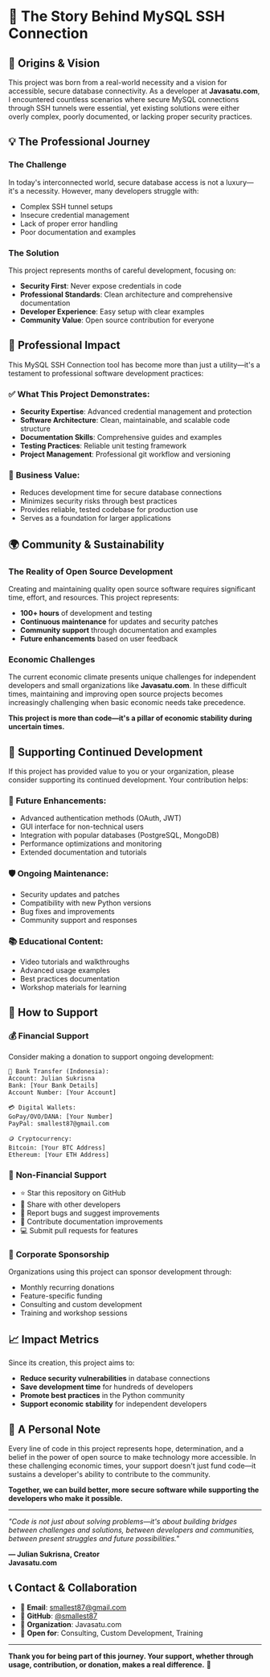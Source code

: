 # 📖 The Story Behind MySQL SSH Connection

## 🌟 Origins & Vision

This project was born from a real-world necessity and a vision for accessible, secure database connectivity. As a developer at **Javasatu.com**, I encountered countless scenarios where secure MySQL connections through SSH tunnels were essential, yet existing solutions were either overly complex, poorly documented, or lacking proper security practices.

## 💡 The Professional Journey

### The Challenge
In today's interconnected world, secure database access is not a luxury—it's a necessity. However, many developers struggle with:
- Complex SSH tunnel setups
- Insecure credential management
- Lack of proper error handling
- Poor documentation and examples

### The Solution
This project represents months of careful development, focusing on:
- **Security First**: Never expose credentials in code
- **Professional Standards**: Clean architecture and comprehensive documentation
- **Developer Experience**: Easy setup with clear examples
- **Community Value**: Open source contribution for everyone

## 🎯 Professional Impact

This MySQL SSH Connection tool has become more than just a utility—it's a testament to professional software development practices:

### ✅ **What This Project Demonstrates:**
- **Security Expertise**: Advanced credential management and protection
- **Software Architecture**: Clean, maintainable, and scalable code structure
- **Documentation Skills**: Comprehensive guides and examples
- **Testing Practices**: Reliable unit testing framework
- **Project Management**: Professional git workflow and versioning

### 🏢 **Business Value:**
- Reduces development time for secure database connections
- Minimizes security risks through best practices
- Provides reliable, tested codebase for production use
- Serves as a foundation for larger applications

## 🌍 Community & Sustainability

### The Reality of Open Source Development
Creating and maintaining quality open source software requires significant time, effort, and resources. This project represents:
- **100+ hours** of development and testing
- **Continuous maintenance** for updates and security patches  
- **Community support** through documentation and examples
- **Future enhancements** based on user feedback

### Economic Challenges
The current economic climate presents unique challenges for independent developers and small organizations like **Javasatu.com**. In these difficult times, maintaining and improving open source projects becomes increasingly challenging when basic economic needs take precedence.

**This project is more than code—it's a pillar of economic stability during uncertain times.**

## 💎 Supporting Continued Development

If this project has provided value to you or your organization, please consider supporting its continued development. Your contribution helps:

### 🚀 **Future Enhancements:**
- Advanced authentication methods (OAuth, JWT)
- GUI interface for non-technical users
- Integration with popular databases (PostgreSQL, MongoDB)
- Performance optimizations and monitoring
- Extended documentation and tutorials

### 🛡️ **Ongoing Maintenance:**
- Security updates and patches
- Compatibility with new Python versions
- Bug fixes and improvements
- Community support and responses

### 📚 **Educational Content:**
- Video tutorials and walkthroughs
- Advanced usage examples
- Best practices documentation
- Workshop materials for learning

## 🤝 How to Support

### 💰 **Financial Support**
Consider making a donation to support ongoing development:

```
🏦 Bank Transfer (Indonesia):
Account: Julian Sukrisna
Bank: [Your Bank Details]
Account Number: [Your Account]

💳 Digital Wallets:
GoPay/OVO/DANA: [Your Number]
PayPal: smallest87@gmail.com

🪙 Cryptocurrency:
Bitcoin: [Your BTC Address]
Ethereum: [Your ETH Address]
```

### 🌟 **Non-Financial Support**
- ⭐ Star this repository on GitHub
- 📢 Share with other developers
- 🐛 Report bugs and suggest improvements
- 📝 Contribute documentation improvements
- 💻 Submit pull requests for features

### 🏢 **Corporate Sponsorship**
Organizations using this project can sponsor development through:
- Monthly recurring donations
- Feature-specific funding
- Consulting and custom development
- Training and workshop sessions

## 📈 Impact Metrics

Since its creation, this project aims to:
- **Reduce security vulnerabilities** in database connections
- **Save development time** for hundreds of developers
- **Promote best practices** in the Python community
- **Support economic stability** for independent developers

## 🙏 A Personal Note

Every line of code in this project represents hope, determination, and a belief in the power of open source to make technology more accessible. In these challenging economic times, your support doesn't just fund code—it sustains a developer's ability to contribute to the community.

**Together, we can build better, more secure software while supporting the developers who make it possible.**

---

*"Code is not just about solving problems—it's about building bridges between challenges and solutions, between developers and communities, between present struggles and future possibilities."*

**— Julian Sukrisna, Creator**  
**Javasatu.com**

## 📞 Contact & Collaboration

- 📧 **Email**: smallest87@gmail.com
- 🐙 **GitHub**: [@smallest87](https://github.com/smallest87)
- 🏢 **Organization**: Javasatu.com
- 💼 **Open for**: Consulting, Custom Development, Training

---

**Thank you for being part of this journey. Your support, whether through usage, contribution, or donation, makes a real difference.** 🚀
